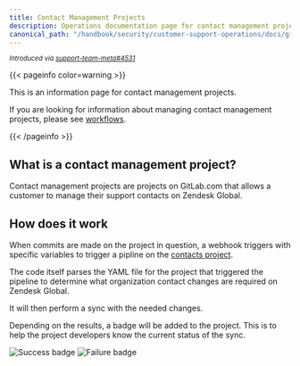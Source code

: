 ```yaml
---
title: Contact Management Projects
description: Operations documentation page for contact management projects
canonical_path: "/handbook/security/customer-support-operations/docs/gitlab/cmps"
---
```


<sup>*Introduced via [support-team-meta#4531](https://gitlab.com/gitlab-com/support/support-team-meta/-/issues/4531)*</sup>

{{< pageinfo color=warning >}}

This is an information page for contact management projects.

If you are looking for information about managing contact management projects, please see [workflows](../../workflows/cmps).

{{< /pageinfo >}}

## What is a contact management project?

Contact management projects are projects on GitLab.com that allows a customer to manage their support contacts on Zendesk Global.

## How does it work

When commits are made on the project in question, a webhook triggers with specific variables to trigger a pipline on the [contacts project](https://gitlab.com/gitlab-support-readiness/zendesk-global/contacts).

The code itself parses the YAML file for the project that triggered the pipeline to determine what organization contact changes are required on Zendesk Global.

It will then perform a sync with the needed changes.

Depending on the results, a badge will be added to the project. This is to help the project developers know the current status of the sync.

![Success badge](https://img.shields.io/badge/Sync%20Status-Success-green)
![Failure badge](https://img.shields.io/badge/Sync%20Status-Failed-red)
